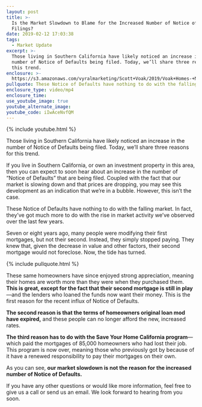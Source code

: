 ```yaml
---
layout: post
title: >-
  Is the Market Slowdown to Blame for the Increased Number of Notice of Defaults
  Filings?
date: 2019-02-12 17:03:38
tags:
  - Market Update
excerpt: >-
  Those living in Southern California have likely noticed an increase in the
  number of Notice of Defaults being filed. Today, we’ll share three reasons for
  this trend.
enclosure: >-
  https://s3.amazonaws.com/vyralmarketing/Scott+Voak/2019/Voak+Homes-+Notice+of+defaults.mp4
pullquote: These Notice of Defaults have nothing to do with the falling market.
enclosure_type: video/mp4
enclosure_time:
use_youtube_image: true
youtube_alternate_image:
youtube_code: iIwAceNvfQM
---
```


{% include youtube.html %}

Those living in Southern California have likely noticed an increase in the number of Notice of Defaults being filed. Today, we’ll share three reasons for this trend.

If you live in Southern California, or own an investment property in this area, then you can expect to soon hear about an increase in the number of “Notice of Defaults” that are being filed. Coupled with the fact that our market is slowing down and that prices are dropping, you may see this development as an indication that we’re in a bubble. However, this isn’t the case.

These Notice of Defaults have nothing to do with the falling market. In fact, they’ve got much more to do with the rise in market activity we’ve observed over the last few years.&nbsp;

Seven or eight years ago, many people were modifying their first mortgages, but not their second. Instead, they simply stopped paying. They knew that, given the decrease in value and other factors, their second mortgage would not foreclose. Now, the tide has turned.

{% include pullquote.html %}

These same homeowners have since enjoyed strong appreciation, meaning their homes are worth more than they were when they purchased them. **This is great, except for the fact that their second mortgage is still in play**—and the lenders who loaned the funds now want their money. This is the first reason for the recent influx of Notice of Defaults.&nbsp;

**The second reason is that the terms of homeowners original loan mod have expired,** and these people can no longer afford the new, increased rates.

**The third reason has to do with the Save Your Home California program**—which paid the mortgages of 85,000 homeowners who had lost their job. This program is now over, meaning those who previously got by because of it have a renewed responsibility to pay their mortgages on their own.

As you can see, **our market slowdown is not the reason for the increased number of Notice of Defaults.&nbsp;**

If you have any other questions or would like more information, feel free to give us a call or send us an email. We look forward to hearing from you soon.